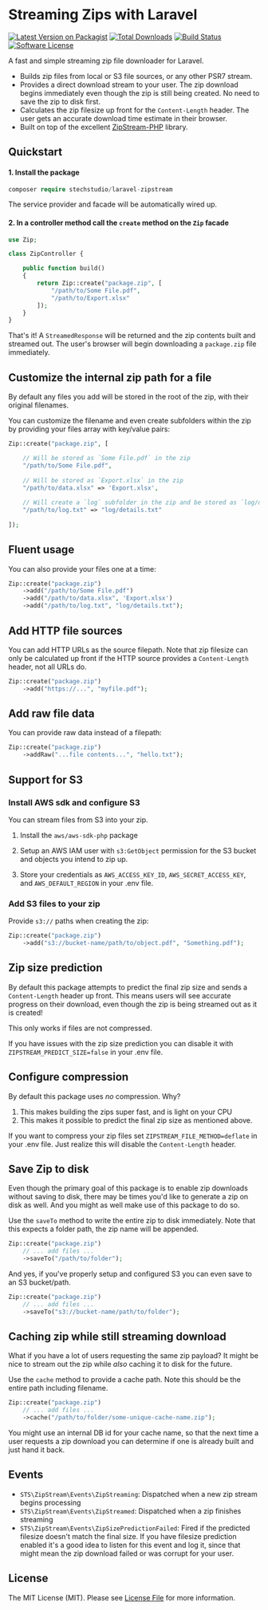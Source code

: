 # Streaming Zips with Laravel

[![Latest Version on Packagist](https://img.shields.io/packagist/v/stechstudio/laravel-zipstream.svg?style=flat-square)](https://packagist.org/packages/stechstudio/laravel-zipstream)
[![Total Downloads](https://img.shields.io/packagist/dt/stechstudio/laravel-zipstream.svg?style=flat-square)](https://packagist.org/packages/stechstudio/laravel-zipstream)
[![Build Status](https://img.shields.io/travis/stechstudio/laravel-zipstream/master.svg?style=flat-square)](https://travis-ci.org/stechstudio/laravel-zipstream)
[![Software License](https://img.shields.io/badge/license-MIT-brightgreen.svg?style=flat-square)](LICENSE.md)

A fast and simple streaming zip file downloader for Laravel. 

- Builds zip files from local or S3 file sources, or any other PSR7 stream.
- Provides a direct download stream to your user. The zip download begins immediately even though the zip is still being created. No need to save the zip to disk first.
- Calculates the zip filesize up front for the `Content-Length` header. The user gets an accurate download time estimate in their browser.
- Built on top of the excellent [ZipStream-PHP](https://github.com/maennchen/ZipStream-PHP) library.

## Quickstart

#### 1. Install the package

```php
composer require stechstudio/laravel-zipstream
```
    
The service provider and facade will be automatically wired up.

#### 2. In a controller method call the `create` method on the `Zip` facade

```php
use Zip;

class ZipController {

    public function build()
    {
        return Zip::create("package.zip", [
            "/path/to/Some File.pdf",
            "/path/to/Export.xlsx"       
        ]);
    }
}
```

That's it! A `StreamedResponse` will be returned and the zip contents built and streamed out. The user's browser will begin downloading a `package.zip` file immediately.

## Customize the internal zip path for a file

By default any files you add will be stored in the root of the zip, with their original filenames. 

You can customize the filename and even create subfolders within the zip by providing your files array with key/value pairs:

```php
Zip::create("package.zip", [

    // Will be stored as `Some File.pdf` in the zip
    "/path/to/Some File.pdf",          
 
    // Will be stored as `Export.xlsx` in the zip
    "/path/to/data.xlsx" => 'Export.xlsx',
 
    // Will create a `log` subfolder in the zip and be stored as `log/details.txt`
    "/path/to/log.txt" => "log/details.txt"
 
]);
```

## Fluent usage

You can also provide your files one at a time:

```php
Zip::create("package.zip")
    ->add("/path/to/Some File.pdf")
    ->add("/path/to/data.xlsx", 'Export.xlsx')
    ->add("/path/to/log.txt", "log/details.txt");
```

## Add HTTP file sources

You can add HTTP URLs as the source filepath. Note that zip filesize can only be calculated up front if the HTTP source provides a `Content-Length` header, not all URLs do. 

```php
Zip::create("package.zip")
    ->add("https://...", "myfile.pdf");
```

## Add raw file data

You can provide raw data instead of a filepath:

```php
Zip::create("package.zip")
    ->addRaw("...file contents...", "hello.txt");
```

## Support for S3

### Install AWS sdk and configure S3

You can stream files from S3 into your zip. 

1. Install the `aws/aws-sdk-php` package

2. Setup an AWS IAM user with `s3:GetObject` permission for the S3 bucket and objects you intend to zip up.

3. Store your credentials as `AWS_ACCESS_KEY_ID`, `AWS_SECRET_ACCESS_KEY`, and `AWS_DEFAULT_REGION` in your .env file.

### Add S3 files to your zip

Provide `s3://` paths when creating the zip:

```php
Zip::create("package.zip")
    ->add("s3://bucket-name/path/to/object.pdf", "Something.pdf");
```

## Zip size prediction

By default this package attempts to predict the final zip size and sends a `Content-Length` header up front. This means users will see accurate progress on their download, even though the zip is being streamed out as it is created!

This only works if files are not compressed.

If you have issues with the zip size prediction you can disable it with `ZIPSTREAM_PREDICT_SIZE=false` in your .env file.

## Configure compression

By default this package uses _no_ compression. Why?

1) This makes building the zips super fast, and is light on your CPU
2) This makes it possible to predict the final zip size as mentioned above.

If you want to compress your zip files set `ZIPSTREAM_FILE_METHOD=deflate` in your .env file. Just realize this will disable the `Content-Length` header.

## Save Zip to disk

Even though the primary goal of this package is to enable zip downloads without saving to disk, there may be times you'd like to generate a zip on disk as well. And you might as well make use of this package to do so.

Use the `saveTo` method to write the entire zip to disk immediately. Note that this expects a folder path, the zip name will be appended.

```php
Zip::create("package.zip")
    // ... add files ...
    ->saveTo("/path/to/folder");
```

And yes, if you've properly setup and configured S3 you can even save to an S3 bucket/path.

```php
Zip::create("package.zip")
    // ... add files ...
    ->saveTo("s3://bucket-name/path/to/folder");
```

## Caching zip while still streaming download

What if you have a lot of users requesting the same zip payload? It might be nice to stream out the zip while _also_ caching it to disk for the future.

Use the `cache` method to provide a cache path. Note this should be the entire path including filename.

```php
Zip::create("package.zip")
    // ... add files ...
    ->cache("/path/to/folder/some-unique-cache-name.zip");
```

You might use an internal DB id for your cache name, so that the next time a user requests a zip download you can determine if one is already built and just hand it back.

## Events

- `STS\ZipStream\Events\ZipStreaming`: Dispatched when a new zip stream begins processing
- `STS\ZipStream\Events\ZipStreamed`: Dispatched when a zip finishes streaming
- `STS\ZipStream\Events\ZipSizePredictionFailed`: Fired if the predicted filesize doesn't match the final size. If you have filesize prediction enabled it's a good idea to listen for this event and log it, since that might mean the zip download failed or was corrupt for your user. 

## License

The MIT License (MIT). Please see [License File](LICENSE.md) for more information.

